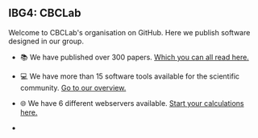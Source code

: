 ## IBG4: CBCLab

Welcome to CBCLab's organisation on GitHub. Here we publish software designed in our group.

* :books: We have published over 300 papers. [Which you can all read here.](https://cpclab.uni-duesseldorf.de/index.php/Papers-and-Book-Chapters)
* :computer: We have more than 15 software tools available for the scientific community. [Go to our overview.](https://cpclab.uni-duesseldorf.de/index.php/Software)
* :globe_with_meridians: We have 6 different webservers available. [Start your calculations here.](https://cpclab.uni-duesseldorf.de/index.php/Software)

* 
